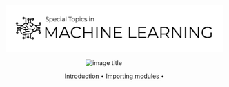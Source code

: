 <br>
<br>
<p align="center">
  <img src="mltopics.png" 
       width="800">

&nbsp;&nbsp;&nbsp;&nbsp;&nbsp;&nbsp;&nbsp;&nbsp;&nbsp;&nbsp;&nbsp;&nbsp;&nbsp;&nbsp;&nbsp;&nbsp;&nbsp;&nbsp;&nbsp;&nbsp;&nbsp;&nbsp;&nbsp;&nbsp;&nbsp;&nbsp;&nbsp;&nbsp;&nbsp;&nbsp;&nbsp;&nbsp;&nbsp;&nbsp;&nbsp;&nbsp;&nbsp;&nbsp;&nbsp;&nbsp;&nbsp;&nbsp;&nbsp;&nbsp;&nbsp;&nbsp;
![image title](https://img.shields.io/badge/R-v3.5.0-green.svg) 


<p align="center">
  <a href="#Introduction"> Introduction </a> •
  <a href="#import"> Importing modules </a> •
</p>

